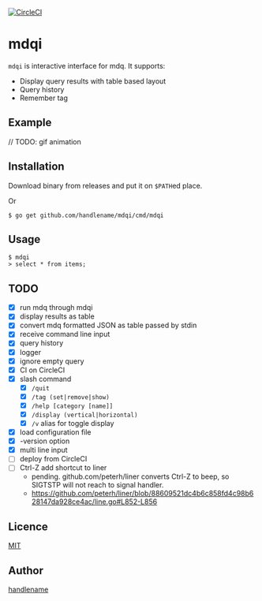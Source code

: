 [![CircleCI](https://circleci.com/gh/handlename/mdqi.svg?style=svg)](https://circleci.com/gh/handlename/mdqi)

# mdqi

`mdqi` is interactive interface for mdq.
It supports:

- Display query results with table based layout
- Query history
- Remember tag

## Example

// TODO: gif animation

## Installation

Download binary from releases and put it on `$PATH`ed place.

Or

```
$ go get github.com/handlename/mdqi/cmd/mdqi
```

## Usage

```
$ mdqi
> select * from items;
```

## TODO

- [x] run mdq through mdqi
- [x] display results as table
- [x] convert mdq formatted JSON as table passed by stdin
- [x] receive command line input
- [x] query history
- [x] logger
- [x] ignore empty query
- [x] CI on CircleCI
- [x] slash command
  - [x] `/quit`
  - [x] `/tag (set|remove|show)`
  - [x] `/help [category [name]]`
  - [x] `/display (vertical|horizontal)`
  - [x] `/v` alias for toggle display
- [x] load configuration file
- [x] -version option
- [x] multi line input
- [ ] deploy from CircleCI
- [ ] Ctrl-Z add shortcut to liner
  - pending.
    github.com/peterh/liner converts Ctrl-Z to beep,
    so SIGTSTP will not reach to signal handler.
  - https://github.com/peterh/liner/blob/88609521dc4b6c858fd4c98b628147da928ce4ac/line.go#L852-L856

## Licence

[MIT](https://github.com/handlename/mdqi/blob/master/LICENSE)

## Author

[handlename](https://github.com/handlename)
